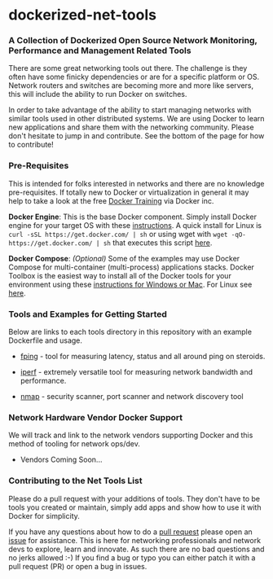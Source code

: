 # dockerized-net-tools 

### A Collection of Dockerized Open Source Network Monitoring, Performance and Management Related Tools

There are some great networking tools out there. The challenge is they often have some finicky dependencies or are for a specific platform or OS. Network routers and switches are becoming more and more like servers, this will include the ability to run Docker on switches. 

In order to take advantage of the ability to start managing networks with similar tools used in other distributed systems. We are using Docker to learn new applications and share them with the networking community. Please don't hesitate to jump in and contribute. See the bottom of the page for how to contribute!

### Pre-Requisites

This is intended for folks interested in networks and there are no knowledge pre-requisites. If totally new to Docker or virtualization in general it may help to take a look at the free [Docker Training](https://training.docker.com) via Docker inc.

**Docker Engine**: This is the base Docker component. Simply install Docker engine for your target OS with these [instructions](https://docs.docker.com/engine/installation/). A quick install for Linux is `curl -sSL https://get.docker.com/ | sh` or using wget with `wget -qO- https://get.docker.com/ | sh` that executes this script [here](https://get.docker.com). 

**Docker Compose**: *(Optional)* Some of the examples may use Docker Compose for multi-container (multi-process) applications stacks. Docker Toolbox is the easiest way to install all of the Docker tools for your environment using these [instructions for Windows or Mac](https://www.docker.com/docker-toolbox). For Linux see [here](https://docs.docker.com/compose/install/).

### Tools and Examples for Getting Started

Below are links to each tools directory in this repository with an example Dockerfile and usage.

* [fping](https://github.com/gopher-net/dockerized-net-tools/tree/master/fping) - tool for measuring latency, status and all around ping on steroids. 

* [iperf](https://github.com/gopher-net/dockerized-net-tools/tree/master/iperf) - extremely versatile tool for measuring network bandwidth and performance. 

* [nmap](https://github.com/gopher-net/dockerized-net-tools/tree/master/nmap) - security scanner, port scanner and network discovery tool

### Network Hardware Vendor Docker Support

We will track and link to the network vendors supporting Docker and this method of tooling for network ops/dev.

* Vendors Coming Soon...

### Contributing to the Net Tools List

Please do a pull request with your additions of tools. They don't have to be tools you created or maintain, simply add apps and show how to use it with Docker for simplicity. 

If you have any questions about how to do a [pull request](https://help.github.com/articles/using-pull-requests/) please open an [issue](https://github.com/gopher-net/dockerized-net-tools/issues) for assistance. This is here for networking professionals and network devs to explore, learn and innovate. As such there are no bad questions and no jerks allowed :-) If you find a bug or typo you can either patch it with a pull request (PR) or open a bug in issues.
